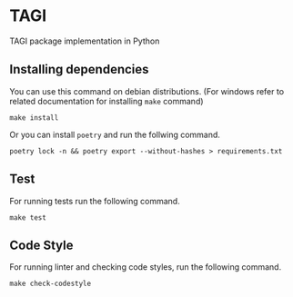 # TAGI
TAGI package implementation in Python
## Installing dependencies
You can use this command on debian distributions. (For windows refer to related documentation for installing `make` command)
```
make install
```
Or you can install `poetry` and run the follwing command.

```
poetry lock -n && poetry export --without-hashes > requirements.txt
```
## Test
For running tests run the following command.
```
make test
```
## Code Style
For running linter and checking code styles, run the following command.
```
make check-codestyle
```
